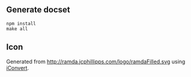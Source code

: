 

## Generate docset

	npm install
	make all


## Icon

Generated from <http://ramda.jcphillipps.com/logo/ramdaFilled.svg> using [iConvert](http://iconverticons.com/online/).
